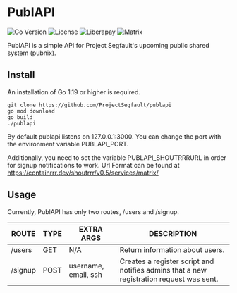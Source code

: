 # PublAPI
![Go Version](https://img.shields.io/github/go-mod/go-version/projectsegfault/publapi?logo=Go&style=for-the-badge)
![License](https://img.shields.io/github/license/projectsegfault/publapi?style=for-the-badge)
![Liberapay](https://img.shields.io/liberapay/receives/projectsegfault?logo=liberapay&style=for-the-badge)
![Matrix](https://img.shields.io/matrix/pubnix:projectsegfau.lt?logo=matrix&style=for-the-badge)

PublAPI is a simple API for Project Segfault's upcoming public shared system (pubnix).

## Install
An installation of Go 1.19 or higher is required.
```
git clone https://github.com/ProjectSegfault/publapi
go mod download 
go build 
./publapi
```

By default publapi listens on 127.0.0.1:3000. You can change the port with the environment variable PUBLAPI_PORT.

Additionally, you need to set the variable PUBLAPI_SHOUTRRRURL in order for signup notifications to work. Url Format can be found at https://containrrr.dev/shoutrrr/v0.5/services/matrix/

## Usage
Currently, PublAPI has only two routes, /users and /signup.

| ROUTE   | TYPE | EXTRA ARGS           | DESCRIPTION                     |
|---------|------|----------------------|---------------------------------|
| /users  | GET  | N/A                  | Return information about users. |
| /signup | POST | username, email, ssh | Creates a register script and notifies admins that a new registration request was sent.|
